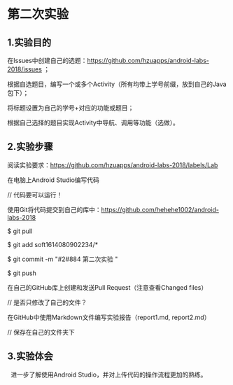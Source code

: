# 第二次实验
## 1.实验目的
 在Issues中创建自己的选题：https://github.com/hzuapps/android-labs-2018/issues ；
 
 根据自选题目，编写一个或多个Activity（所有均带上学号前缀，放到自己的Java包下）；
 
 将标题设置为自己的学号+对应的功能或题目；
 
 根据自己选择的题目实现Activity中导航、调用等功能（选做）。
 
## 2.实验步骤 
   阅读实验要求：https://github.com/hzuapps/android-labs-2018/labels/Lab

  在电脑上Android Studio编写代码

  // 代码要可以运行！

 使用Git将代码提交到自己的库中：https://github.com/hehehe1002/android-labs-2018

 $ git pull
 
 $ git add soft1614080902234/*
 
 $ git commit -m "#2#884 第二次实验 "
 
 $ git push
 
 在自己的GitHub库上创建和发送Pull Request（注意查看Changed files）
 
 // 是否只修改了自己的文件？
 
 在GitHub中使用Markdown文件编写实验报告（report1.md, report2.md）
 
 // 保存在自己的文件夹下
 
## 3.实验体会
   进一步了解使用Android Studio，并对上传代码的操作流程更加的熟练。

